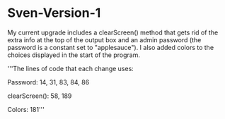 # Sven-Version-1

My current upgrade includes a clearScreen() method that gets rid of the extra info at the top of the output box 
and an admin password (the password is a constant set to "applesauce"). I also added colors to the choices 
displayed in the start of the program. 


'''The lines of code that each change uses:

Password: 14, 31, 83, 84, 86

clearScreen(): 58, 189

Colors: 181'''
